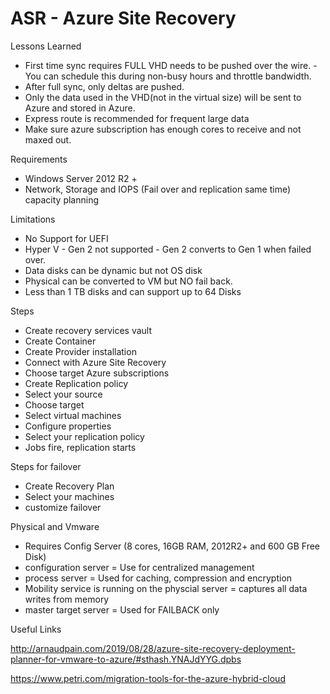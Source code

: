 # ASR - Azure Site Recovery

Lessons Learned

- First time sync requires FULL VHD needs to be pushed over the wire. - You can schedule this during non-busy hours and throttle bandwidth.
- After full sync, only deltas are pushed.
- Only the data used in the VHD(not in the virtual size) will be sent to Azure and stored in Azure.
- Express route is recommended for frequent large data
- Make sure azure subscription has enough cores to receive and not maxed out.

Requirements
- Windows Server 2012 R2 +
- Network, Storage and IOPS (Fail over and replication same time) capacity planning

Limitations
- No Support for UEFI
- Hyper V - Gen 2 not supported - Gen 2 converts to Gen 1 when failed over.
- Data disks can be dynamic but not OS disk
- Physical can be converted to VM but NO fail back.
- Less than 1 TB disks and can support up to 64 Disks

Steps
- Create recovery services vault
- Create Container
- Create Provider installation
- Connect with Azure Site Recovery
- Choose target Azure subscriptions
- Create Replication policy
- Select your source
- Choose target
- Select virtual machines
- Configure properties
- Select your replication policy
- Jobs fire, replication starts

Steps for failover
- Create Recovery Plan
- Select your machines
- customize failover

Physical and Vmware
- Requires Config Server (8 cores, 16GB RAM, 2012R2+ and 600 GB Free Disk)
- configuration server = Use for centralized management
- process server = Used for caching, compression and encryption
- Mobility service is running on the physcial server = captures all data writes from memory
- master target server = Used for FAILBACK only

Useful Links

http://arnaudpain.com/2019/08/28/azure-site-recovery-deployment-planner-for-vmware-to-azure/#sthash.YNAJdYYG.dpbs

https://www.petri.com/migration-tools-for-the-azure-hybrid-cloud



